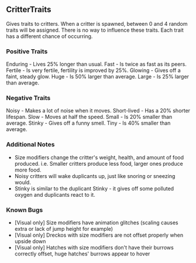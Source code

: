 ## CritterTraits

Gives traits to critters. When a critter is spawned, between 0 and 4 random traits will be assigned. There is no way to influence these traits. Each trait has a different chance of occurring.

### Positive Traits
Enduring - Lives 25% longer than usual.
Fast - Is twice as fast as its peers.
Fertile - Is very fertile, fertility is improved by 25%.
Glowing - Gives off a faint, steady glow.
Huge - Is 50% larger than average.
Large - Is 25% larger than average.

### Negative Traits
Noisy - Makes a lot of noise when it moves.
Short-lived - Has a 20% shorter lifespan.
Slow - Moves at half the speed.
Small - Is 20% smaller than average.
Stinky - Gives off a funny smell.
Tiny - Is 40% smaller than average.

### Additional Notes
- Size modifiers change the critter's weight, health, and amount of food produced. i.e. Smaller critters produce less food, larger ones produce more food.
- Noisy critters will wake duplicants up, just like snoring or sneezing would.
- Stinky is similar to the duplicant Stinky - it gives off some polluted oxygen and duplicants react to it.

### Known Bugs
- [Visual only] Size modifiers have animation glitches (scaling causes extra or lack of jump height for example)
- [Visual only] Dreckos with size modifiers are not offset properly when upside down
- [Visual only] Hatches with size modifiers don't have their burrows correctly offset, huge hatches' burrows appear to hover
